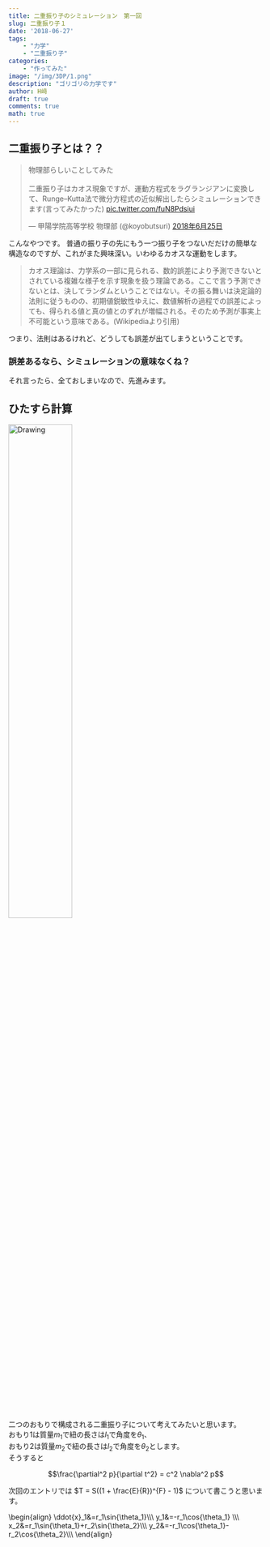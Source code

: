 ```yaml
---
title: 二重振り子のシミュレーション　第一回
slug: 二重振り子１
date: '2018-06-27'
tags:
    - "力学"
    - "二重振り子"
categories:
    - "作ってみた"
image: "/img/3DP/1.png"
description: "ゴリゴリの力学です"
author: H﨑
draft: true
comments: true
math: true
---
```


## 二重振り子とは？？
<blockquote class="twitter-tweet" data-lang="ja"><p lang="ja" dir="ltr">物理部らしいことしてみた<br><br>二重振り子はカオス現象ですが、運動方程式をラグランジアンに変換して、Runge–Kutta法で微分方程式の近似解出したらシミュレーションできます(言ってみたかった) <a href="https://t.co/fuN8Pdsiui">pic.twitter.com/fuN8Pdsiui</a></p>&mdash; 甲陽学院高等学校 物理部 (@koyobutsuri) <a href="https://twitter.com/koyobutsuri/status/1011218367280107520?ref_src=twsrc%5Etfw">2018年6月25日</a></blockquote> <script async src="https://platform.twitter.com/widgets.js" charset="utf-8"></script>

こんなやつです。
普通の振り子の先にもう一つ振り子をつないだだけの簡単な構造なのですが、これがまた興味深い。いわゆるカオスな運動をします。

> カオス理論は、力学系の一部に見られる、数的誤差により予測できないとされている複雑な様子を示す現象を扱う理論である。ここで言う予測できないとは、決してランダムということではない。その振る舞いは決定論的法則に従うものの、初期値鋭敏性ゆえに、数値解析の過程での誤差によっても、得られる値と真の値とのずれが増幅される。そのため予測が事実上不可能という意味である。(Wikipediaより引用)

つまり、法則はあるけれど、どうしても誤差が出てしまうということです。

### 誤差あるなら、シミュレーションの意味なくね？

それ言ったら、全ておしまいなので、先進みます。

## ひたすら計算
<img src="/img/pendu/1.jpg" alt="Drawing" style="width: 50%"/>

二つのおもりで構成される二重振り子について考えてみたいと思います。  
おもり1は質量$m_1$で紐の長さは$l_1$で角度を$\theta_1$、  
おもり2は質量$m_2$で紐の長さは$l_2$で角度を$\theta_2$とします。  
そうすると



$$\frac{\partial^2 p}{\partial t^2} = c^2 \nabla^2 p$$





次回のエントリでは $T = S((1 + \frac{E}{R})^{F} - 1)$ について書こうと思います。

\begin{align}
\ddot{x}_1&#038;=r_1\sin{\theta_1}\\\\\\
y_1&#038;=-r_1\cos{\theta_1} \\\\\\
x_2&#038;=r_1\sin{\theta_1}+r_2\sin{\theta_2}\\\\\\
y_2&#038;=-r_1\cos{\theta_1}-r_2\cos{\theta_2}\\\\\\
\end{align}
